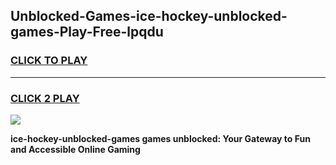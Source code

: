 
## Unblocked-Games-ice-hockey-unblocked-games-Play-Free-lpqdu
<h3>
<a href="https://premium76.site?title=ice-hockey-unblocked-games&ref=10A">CLICK TO PLAY</a></h3>
<hr>

<h3>
<a href="https://premium76.site?title=ice-hockey-unblocked-games&ref=10A">CLICK 2 PLAY</a>
  
</h3>

<a href="https://premium76.site?title=ice-hockey-unblocked-games&ref=10A"><img src="https://clearcache.store/games.png"></a>


**ice-hockey-unblocked-games games unblocked: Your Gateway to Fun and Accessible Online Gaming**
